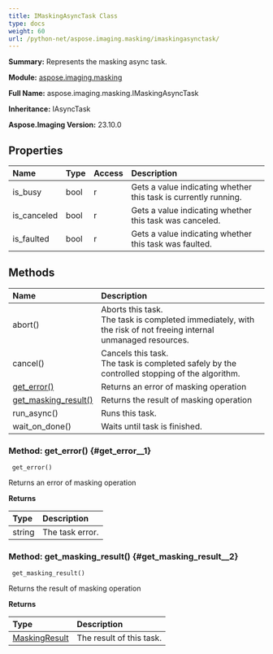 ```yaml
---
title: IMaskingAsyncTask Class
type: docs
weight: 60
url: /python-net/aspose.imaging.masking/imaskingasynctask/
---
```


**Summary:** Represents the masking async task.

**Module:** [aspose.imaging.masking](/imaging/python-net/aspose.imaging.masking/)

**Full Name:** aspose.imaging.masking.IMaskingAsyncTask

**Inheritance:** IAsyncTask

**Aspose.Imaging Version:** 23.10.0

## **Properties**
| **Name** | **Type** | **Access** | **Description** |
| :- | :- | :- | :- |
| is_busy | bool | r | Gets a value indicating whether this task is currently running. |
| is_canceled | bool | r | Gets a value indicating whether this task was canceled. |
| is_faulted | bool | r | Gets a value indicating whether this task was faulted. |
## **Methods**
| **Name** | **Description** |
| :- | :- |
| abort() | Aborts this task.<br/>            The task is completed immediately, with the risk of not freeing internal unmanaged resources. |
| cancel() | Cancels this task.<br/>            The task is completed safely by the controlled stopping of the algorithm. |
| [get_error()](#get_error__1) | Returns an error of masking operation |
| [get_masking_result()](#get_masking_result__2) | Returns the result of masking operation |
| run_async() | Runs this task. |
| wait_on_done() | Waits until task is finished. |


### Method: get_error() {#get_error__1}


```
 get_error() 
```

Returns an error of masking operation

**Returns**

| Type | Description |
| :- | :- |
| string | The task error. |


### Method: get_masking_result() {#get_masking_result__2}


```
 get_masking_result() 
```

Returns the result of masking operation

**Returns**

| Type | Description |
| :- | :- |
| [MaskingResult](/imaging/python-net/aspose.imaging.masking.result/maskingresult/) | The result of this task. |


